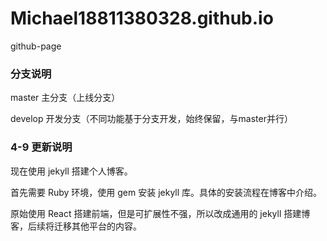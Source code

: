 # Michael18811380328.github.io

github-page

### 分支说明

master 主分支（上线分支）

develop 开发分支（不同功能基于分支开发，始终保留，与master并行）


### 4-9 更新说明

现在使用 jekyll 搭建个人博客。

首先需要 Ruby 环境，使用 gem 安装 jekyll 库。具体的安装流程在博客中介绍。

原始使用 React 搭建前端，但是可扩展性不强，所以改成通用的 jekyll 搭建博客，后续将迁移其他平台的内容。
